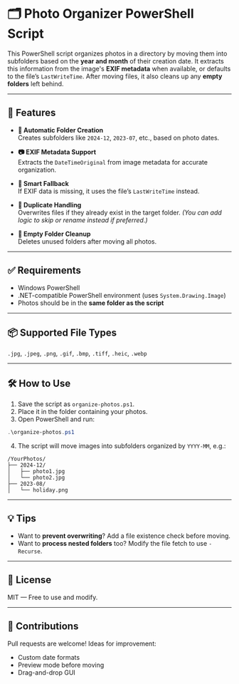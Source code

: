 # 🗂️ Photo Organizer PowerShell Script

This PowerShell script organizes photos in a directory by moving them into subfolders based on the **year and month** of their creation date. It extracts this information from the image's **EXIF metadata** when available, or defaults to the file’s `LastWriteTime`. After moving files, it also cleans up any **empty folders** left behind.

---

## 🚀 Features

- **📁 Automatic Folder Creation**  
  Creates subfolders like `2024-12`, `2023-07`, etc., based on photo dates.
  
- **📷 EXIF Metadata Support**  
  Extracts the `DateTimeOriginal` from image metadata for accurate organization.

- **🔄 Smart Fallback**  
  If EXIF data is missing, it uses the file’s `LastWriteTime` instead.

- **🧠 Duplicate Handling**  
  Overwrites files if they already exist in the target folder. *(You can add logic to skip or rename instead if preferred.)*

- **🧹 Empty Folder Cleanup**  
  Deletes unused folders after moving all photos.

---

## ✅ Requirements

- Windows PowerShell
- .NET-compatible PowerShell environment (uses `System.Drawing.Image`)
- Photos should be in the **same folder as the script**

---

## 📦 Supported File Types

`.jpg`, `.jpeg`, `.png`, `.gif`, `.bmp`, `.tiff`, `.heic`, `.webp`

---

## 🛠️ How to Use

1. Save the script as `organize-photos.ps1`.
2. Place it in the folder containing your photos.
3. Open PowerShell and run:

```powershell
.\organize-photos.ps1
```

4. The script will move images into subfolders organized by `YYYY-MM`, e.g.:

```
/YourPhotos/
├── 2024-12/
│   ├── photo1.jpg
│   └── photo2.jpg
├── 2023-08/
│   └── holiday.png
```

---

## 💡 Tips

- Want to **prevent overwriting**? Add a file existence check before moving.
- Want to **process nested folders** too? Modify the file fetch to use `-Recurse`.

---

## 📜 License

MIT — Free to use and modify.

---

## 🤝 Contributions

Pull requests are welcome! Ideas for improvement:
- Custom date formats
- Preview mode before moving
- Drag-and-drop GUI
